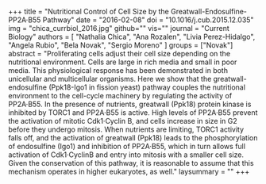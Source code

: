 +++
title = "Nutritional Control of Cell Size by the Greatwall-Endosulfine-PP2A·B55 Pathway"
date = "2016-02-08"
doi = "10.1016/j.cub.2015.12.035"
img = "chica_currbiol_2016.jpg"
github=""
vis=""
journal = "Current Biology"
authors = [
"Nathalia Chica",
"Ana Rozalen",
"Livia Perez-Hidalgo",
"Angela Rubio",
"Bela Novak",
"Sergio Moreno"
]
groups = ["Novak"]
abstract = "Proliferating cells adjust their cell size depending on the nutritional environment. Cells are large in rich media and small in poor media. This physiological response has been demonstrated in both unicellular and multicellular organisms. Here we show that the greatwall-endosulfine (Ppk18-Igo1 in fission yeast) pathway couples the nutritional environment to the cell-cycle machinery by regulating the activity of PP2A·B55. In the presence of nutrients, greatwall (Ppk18) protein kinase is inhibited by TORC1 and PP2A·B55 is active. High levels of PP2A·B55 prevent the activation of mitotic Cdk1·Cyclin B, and cells increase in size in G2 before they undergo mitosis. When nutrients are limiting, TORC1 activity falls off, and the activation of greatwall (Ppk18) leads to the phosphorylation of endosulfine (Igo1) and inhibition of PP2A·B55, which in turn allows full activation of Cdk1·CyclinB and entry into mitosis with a smaller cell size. Given the conservation of this pathway, it is reasonable to assume that this mechanism operates in higher eukaryotes, as well."
laysummary = ""
+++
